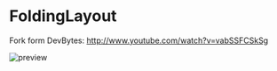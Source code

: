 FoldingLayout
=============

Fork form DevBytes: http://www.youtube.com/watch?v=vabSSFCSkSg

![preview](https://raw.githubusercontent.com/pcqpcq/FoldingLayout/master/screenshot/preview.gif "preview")
